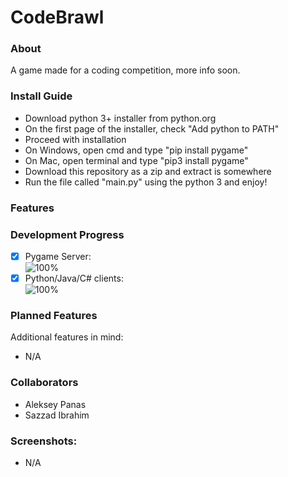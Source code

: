# CodeBrawl

### About
A game made for a coding competition, more info soon.

### Install Guide
- Download python 3+ installer from python.org
- On the first page of the installer, check "Add python to PATH"
- Proceed with installation
- On Windows, open cmd and type "pip install pygame"
- On Mac, open terminal and type "pip3 install pygame"
- Download this repository as a zip and extract is somewhere
- Run the file called "main.py" using the python 3 and enjoy!

### Features


### Development Progress

- [x] Pygame Server:  
  ![100%](https://progress-bar.dev/100)
- [x] Python/Java/C# clients:  
  ![100%](https://progress-bar.dev/100)

### Planned Features
Additional features in mind:
- N/A

### Collaborators
- Aleksey Panas
- Sazzad Ibrahim

### Screenshots:
- N/A
